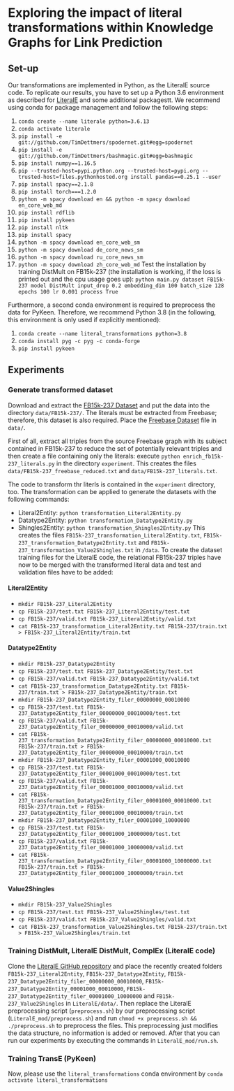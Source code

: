 # Exploring the impact of literal transformations within Knowledge Graphs for Link Prediction


## Set-up 
Our transformations are implemented in Python, as the LiteralE source code. To replicate our results, 
you have to set up a Python 3.6 environment as described for [LiteralE](https://github.com/SmartDataAnalytics/LiteralE)
and some additional packagestt. 
We recommend using conda for package management and follow the following steps:
1. `conda create --name literale python=3.6.13`
2. `conda activate literale`
3. `pip install -e git://github.com/TimDettmers/spodernet.git#egg=spodernet`
4. `pip install -e git://github.com/TimDettmers/bashmagic.git#egg=bashmagic`
5. `pip install numpy==1.16.5`
6. `pip --trusted-host=pypi.python.org --trusted-host=pypi.org --trusted-host=files.pythonhosted.org install pandas==0.25.1 --user`
7. `pip install spacy==2.1.8`
8. `pip install torch===1.2.0`
9. `python -m spacy download en && python -m spacy download en_core_web_md`
10. `pip install rdflib`
11. `pip install pykeen`
12. `pip install nltk`
13. `pip install spacy`
14. `python -m spacy download en_core_web_sm`
15. `python -m spacy download de_core_news_sm`
16. `python -m spacy download ru_core_news_sm`
17. `python -m spacy download zh_core_web_md`
Test the installation by training DistMult on FB15k-237 (the installation is working, if the loss is printed out and 
the cpu usage goes up): `python main.py dataset FB15k-237 model DistMult input_drop 0.2 embedding_dim 100 batch_size 128 epochs 100 lr 0.001 process True`

Furthermore, a second conda environment is required to preprocess the data for PyKeen. Therefore, 
we recommend Python 3.8 (in the following, this environment is only used if explicitly mentioned):
1. `conda create --name literal_transformations python=3.8`
2. `conda install pyg -c pyg -c conda-forge`
3. `pip install pykeen`

## Experiments 

### Generate transformed dataset

Download and extract the [FB15k-237 Dataset](https://www.microsoft.com/en-us/download/confirmation.aspx?id=52312) and 
put the data into the directory `data/FB15k-237/`. The literals must be extracted from Freebase; therefore, 
this dataset is also required. Place  the [Freebase Dataset](https://developers.google.com/freebase) file in 
`data/`.

First of all, extract all triples from the source Freebase graph with its subject contained in FB15k-237 to reduce the 
set of potentially relevant triples and then create a file containing only the literals: execute 
`python enrich_fb15k-237_literals.py` in the directory `experiment`. This creates the files 
`data/FB15k-237_freebase_reduced.txt` and `data/FB15k-237_literals.txt`.

The code to transform thr literls is contained in the `experiment` directory, too. The transformation can be applied 
to generate the datasets with the following commands:
* Literal2Entity: `python transformation_Literal2Entity.py` 
* Datatype2Entity: `python transformation_Datatype2Entity.py` 
* Shingles2Entity: `python transformation_Shingles2Entity.py` 
This creates the files `FB15k-237_transformation_Literal2Entity.txt`, `FB15k-237_transformation_Datatype2Entity.txt` and `FB15k-237_transformation_Value2Shingles.txt` in `/data`. To create the dataset training files for the LiteralE code, the relational FB15k-237 triples have now to be merged with the transformed literal data and test and validation files have to be added:

#### Literal2Entity
* `mkdir FB15k-237_Literal2Entity`
* `cp FB15k-237/test.txt FB15k-237_Literal2Entity/test.txt` 
* `cp FB15k-237/valid.txt FB15k-237_Literal2Entity/valid.txt` 
* `cat FB15k-237_transformation_Literal2Entity.txt FB15k-237/train.txt > FB15k-237_Literal2Entity/train.txt`

#### Datatype2Entity 
* `mkdir FB15k-237_Datatype2Entity`
* `cp FB15k-237/test.txt FB15k-237_Datatype2Entity/test.txt` 
* `cp FB15k-237/valid.txt FB15k-237_Datatype2Entity/valid.txt` 
* `cat FB15k-237_transformation_Datatype2Entity.txt FB15k-237/train.txt > FB15k-237_Datatype2Entity/train.txt`
* `mkdir FB15k-237_Datatype2Entity_filer_00000000_00010000`
* `cp FB15k-237/test.txt FB15k-237_Datatype2Entity_filer_00000000_00010000/test.txt` 
* `cp FB15k-237/valid.txt FB15k-237_Datatype2Entity_filer_00000000_00010000/valid.txt` 
* `cat FB15k-237_transformation_Datatype2Entity_filer_00000000_00010000.txt FB15k-237/train.txt > FB15k-237_Datatype2Entity_filer_00000000_00010000/train.txt`
* `mkdir FB15k-237_Datatype2Entity_filer_00001000_00010000`
* `cp FB15k-237/test.txt FB15k-237_Datatype2Entity_filer_00001000_00010000/test.txt` 
* `cp FB15k-237/valid.txt FB15k-237_Datatype2Entity_filer_00001000_00010000/valid.txt` 
* `cat FB15k-237_transformation_Datatype2Entity_filer_00001000_00010000.txt FB15k-237/train.txt > FB15k-237_Datatype2Entity_filer_00001000_00010000/train.txt`
* `mkdir FB15k-237_Datatype2Entity_filer_00001000_10000000`
* `cp FB15k-237/test.txt FB15k-237_Datatype2Entity_filer_00001000_10000000/test.txt` 
* `cp FB15k-237/valid.txt FB15k-237_Datatype2Entity_filer_00001000_10000000/valid.txt` 
* `cat FB15k-237_transformation_Datatype2Entity_filer_00001000_10000000.txt FB15k-237/train.txt > FB15k-237_Datatype2Entity_filer_00001000_10000000/train.txt`

#### Value2Shingles
* `mkdir FB15k-237_Value2Shingles`
* `cp FB15k-237/test.txt FB15k-237_Value2Shingles/test.txt` 
* `cp FB15k-237/valid.txt FB15k-237_Value2Shingles/valid.txt` 
* `cat FB15k-237_transformation_Value2Shingles.txt FB15k-237/train.txt > FB15k-237_Value2Shingles/train.txt`


### Training DistMult, LiteralE DistMult, ComplEx (LiteralE code)
Clone the [LiteralE GitHub repository](https://github.com/SmartDataAnalytics/LiteralE) and place the recently created 
folders `FB15k-237_Literal2Entity`, `FB15k-237_Datatype2Entity`, `FB15k-237_Datatype2Entity_filer_00000000_00010000`, 
`FB15k-237_Datatype2Entity_00001000_00010000`, `FB15k-237_Datatype2Entity_filer_00001000_10000000` 
and `FB15k-237_Value2Shingles` in `LiteralE/data/`. Then replace the LiteralE preprocessing script (`preprocess.sh`) 
by our preprocessing script (`LiteralE_mod/preprocess.sh`) and run `chmod +x preprocess.sh && ./preprocess.sh` to 
preprocess the files. This preprocessing just modifies the data structure, no information is added or removed. 
After that you can run our experiments by executing the commands in `LiteralE_mod/run.sh`.


### Training TransE (PyKeen)
Now, please use the `literal_transformations` conda environment by `conda activate literal_transformations`






 



